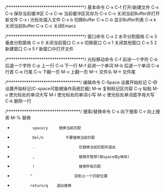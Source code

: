 /************************************/
基本命令
C-x C-f      打开/新建文件
C-x C-s     保存当前缓冲区
C-x C-w    当前缓冲区另存为
C-x C-v     关闭当前Buffer并打开新文件
C-x i          光标处插入文件
C-x b         切换Buffer
C-x C-b     显示Buffer列表
C-x k         关闭当前Buffer
C-x C-c     关闭Emacs

/************************************/
窗口命令
C-x 2       水平分割窗格
C-x 3       垂直分割窗格
C-x 0      关闭当前窗口
C-x o      切换窗口
C-x 1       关闭其他窗口
C-x 5 2   新建窗口
C-x 5 f    新窗口中打开文件

/************************************/
光标移动命令
C-f         前进一个字符
C-b       后退一个字符
C-p       上一行
C-n       下一行
M-f       前进一个单词
M-b     后退一个单词
C-a       行首
C-e       行尾
C-v       下翻一页
M-v      上翻一页
M-<      文件头
M->      文件尾

/**********************************/
编辑命令
C-Space         设置开始标记
C-@                设置开始标记(C-space可能被操作系统拦截)
M-w                复制标记区内容
C-y                  帖粘
M-u                使光标处的单词大写
M-l                 使光标处的单词小写
M-c                使光标处单词首字母大写
C-k                  删除一行

/**********************************/
搜索/替换命令
C-s          向下搜索
C-r          向上搜索
M-%       替换
-              space/y     替换当前匹配
-              Del/n          不要替换当前匹配
-              .                    仅替换当前匹配并退出
-              ,                    替换并暂停(按space或y继续)
-              !                    替换所有匹配
-             ^                   回到上一个匹配位置
-             return/q    退出替换

